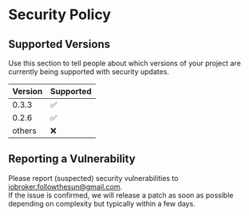# Security Policy

## Supported Versions

Use this section to tell people about which versions of your project are
currently being supported with security updates.

| Version | Supported          |
| ------- | ------------------ |
| 0.3.3   | :white_check_mark: |
| 0.2.6   | :white_check_mark: |
| others  | :x:                |

## Reporting a Vulnerability

Please report (suspected) security vulnerabilities to iobroker.followthesun@gmail.com.  
If the issue is confirmed, we will release a patch as soon as possible depending on complexity but typically within a few days.
